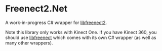 Freenect2.Net
=============

A work-in-progress C# wrapper for [libfreenect2](https://github.com/OpenKinect/libfreenect2).

Note this library only works with Kinect One. If you have Kinect 360, you should
use [libfreenect](http://openkinect.org/wiki/Main_Page) which comes with its own
C# wrapper (as well as many other wrappers).

